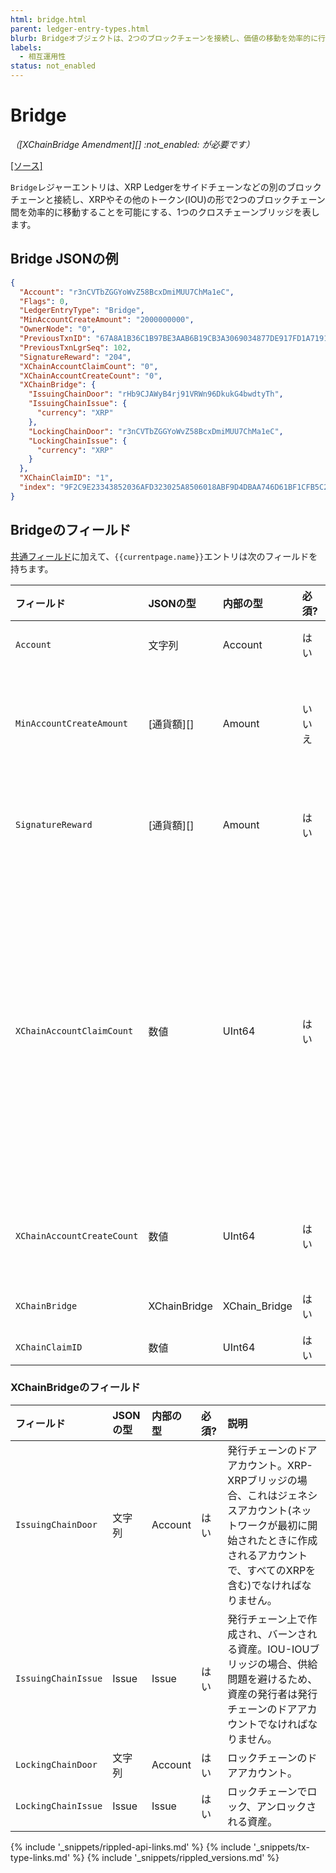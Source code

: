 ```yaml
---
html: bridge.html
parent: ledger-entry-types.html
blurb: Bridgeオブジェクトは、2つのブロックチェーンを接続し、価値の移動を効率的に行うための1つのクロスチェーンブリッジを表します。
labels:
  - 相互運用性
status: not_enabled
---
```

# Bridge
_（[XChainBridge Amendment][] :not_enabled: が必要です）_

[[ソース]](https://github.com/XRPLF/rippled/blob/master/src/ripple/protocol/impl/LedgerFormats.cpp#L286-L300 "ソース")

`Bridge`レジャーエントリは、XRP Ledgerをサイドチェーンなどの別のブロックチェーンと接続し、XRPやその他のトークン(IOU)の形で2つのブロックチェーン間を効率的に移動することを可能にする、1つのクロスチェーンブリッジを表します。


## Bridge JSONの例

```json
{
  "Account": "r3nCVTbZGGYoWvZ58BcxDmiMUU7ChMa1eC",
  "Flags": 0,
  "LedgerEntryType": "Bridge",
  "MinAccountCreateAmount": "2000000000",
  "OwnerNode": "0",
  "PreviousTxnID": "67A8A1B36C1B97BE3AAB6B19CB3A3069034877DE917FD1A71919EAE7548E5636",
  "PreviousTxnLgrSeq": 102,
  "SignatureReward": "204",
  "XChainAccountClaimCount": "0",
  "XChainAccountCreateCount": "0",
  "XChainBridge": {
    "IssuingChainDoor": "rHb9CJAWyB4rj91VRWn96DkukG4bwdtyTh",
    "IssuingChainIssue": {
      "currency": "XRP"
    },
    "LockingChainDoor": "r3nCVTbZGGYoWvZ58BcxDmiMUU7ChMa1eC",
    "LockingChainIssue": {
      "currency": "XRP"
    }
  },
  "XChainClaimID": "1",
  "index": "9F2C9E23343852036AFD323025A8506018ABF9D4DBAA746D61BF1CFB5C297D10"
}
```


## Bridgeのフィールド

[共通フィールド](ledger-entry-common-fields.html)に加えて、`{{currentpage.name}}`エントリは次のフィールドを持ちます。

| フィールド                   | JSONの型     | 内部の型       | 必須?  | 説明 |
|:---------------------------|:-------------|:--------------|:------|:----|
| `Account`                  | 文字列        | Account       | はい   | ブロックチェーン上で`XChainCreateBridge`トランザクションを送信したアカウント。 |
| `MinAccountCreateAmount`   | [通貨額][]    | Amount        | いいえ | `XChainAccountCreateCommit`トランザクションに必要な最小金額。これが存在しない場合、`XChainAccountCreateCommit`トランザクションは失敗します。このフィールドはXRP-XRPブリッジにのみ存在できます。 |
| `SignatureReward`          | [通貨額][]    | Amount        | はい   | クロスチェーン送金のために署名を提供した場合、またはクロスチェーン報酬のために署名を提供した場合に支払われる報酬の合計額(XRP単位)。この金額は署名者の間で分配されます。 |
| `XChainAccountClaimCount`  | 数値          | UInt64        | はい   | アカウント作成トランザクションの実行順序を決めるために使用されるカウンタ。`XChainAccountCreateCommit`トランザクションが送信先チェーンで"claim"されるたびにインクリメントされます。「請求(claim)」トランザクションが宛先チェーンで実行されると、`XChainAccountClaimCount`は`XChainAccountClaimCount`が送信元チェーンで実行された時の`XChainAccountCreateCount`の値と一致しなければなりません。これにより、`XChainAccountCreateCommit`トランザクションが送信元チェーンで実行されたのと同じ順序で請求が実行されるようになり、トランザクションのリプレイを防ぐことができます。 |
| `XChainAccountCreateCount` | 数値          | UInt64        | はい   | アカウント作成トランザクションの実行順序を決めるために使用されるカウンタ。XChainAccountCreateCommit`トランザクションが実行される度にインクリメントされます。 |
| `XChainBridge`             | XChainBridge | XChain_Bridge | はい   | このオブジェクトが関連するブリッジのドアアカウントと資産。 |
| `XChainClaimID`            | 数値          | UInt64        | はい   | 次に作成される`XChainClaimID`の値。 |


### XChainBridgeのフィールド

| フィールド            | JSONの型 | 内部の型  | 必須? | 説明 |
|:--------------------|:---------|:--------|:------|:----------------|
| `IssuingChainDoor`  | 文字列    | Account | はい  | 発行チェーンのドアアカウント。XRP-XRPブリッジの場合、これはジェネシスアカウント(ネットワークが最初に開始されたときに作成されるアカウントで、すべてのXRPを含む)でなければなりません。 |
| `IssuingChainIssue` | Issue    | Issue   | はい  | 発行チェーン上で作成され、バーンされる資産。IOU-IOUブリッジの場合、供給問題を避けるため、資産の発行者は発行チェーンのドアアカウントでなければなりません。 |
| `LockingChainDoor`  | 文字列    | Account | はい  | ロックチェーンのドアアカウント。 |
| `LockingChainIssue` | Issue    | Issue   | はい  | ロックチェーンでロック、アンロックされる資産。 |


<!--{# common link defs #}-->
{% include '_snippets/rippled-api-links.md' %}
{% include '_snippets/tx-type-links.md' %}
{% include '_snippets/rippled_versions.md' %}
